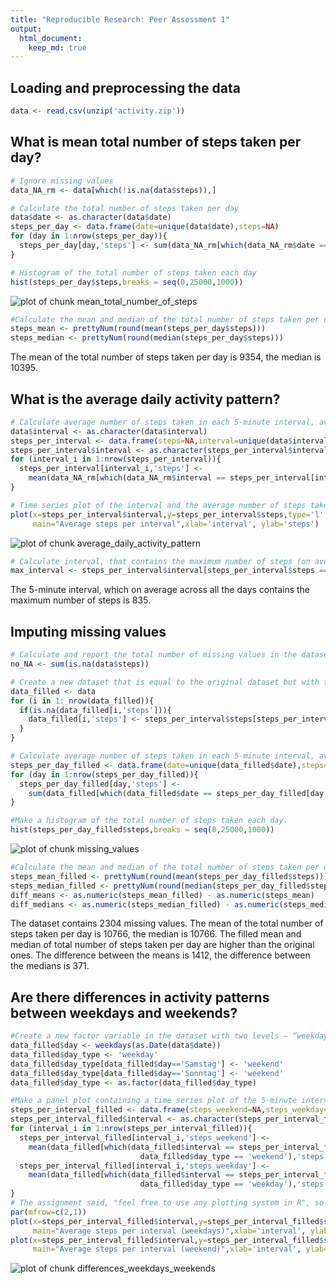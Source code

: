 ```yaml
---
title: "Reproducible Research: Peer Assessment 1"
output: 
  html_document:
    keep_md: true
---
```



## Loading and preprocessing the data

```r
data <- read.csv(unzip('activity.zip'))
```

## What is mean total number of steps taken per day?

```r
# Ignore missing values
data_NA_rm <- data[which(!is.na(data$steps)),]

# Calculate the total number of steps taken per day
data$date <- as.character(data$date)
steps_per_day <- data.frame(date=unique(data$date),steps=NA)
for (day in 1:nrow(steps_per_day)){
  steps_per_day[day,'steps'] <- sum(data_NA_rm[which(data_NA_rm$date == steps_per_day[day,'date']),'steps'])
}

# Histogram of the total number of steps taken each day
hist(steps_per_day$steps,breaks = seq(0,25000,1000))
```

![plot of chunk mean_total_number_of_steps](figure/mean_total_number_of_steps-1.png) 

```r
#Calculate the mean and median of the total number of steps taken per day
steps_mean <- prettyNum(round(mean(steps_per_day$steps)))
steps_median <- prettyNum(round(median(steps_per_day$steps)))
```

The mean of the total number of steps taken per day is 9354, the median is 10395.

## What is the average daily activity pattern?

```r
# Calculate average number of steps taken in each 5-minute interval, averaged across all days
data$interval <- as.character(data$interval)
steps_per_interval <- data.frame(steps=NA,interval=unique(data$interval))
steps_per_interval$interval <- as.character(steps_per_interval$interval)
for (interval_i in 1:nrow(steps_per_interval)){
  steps_per_interval[interval_i,'steps'] <- 
    mean(data_NA_rm[which(data_NA_rm$interval == steps_per_interval[interval_i,'interval']),'steps'])
}

# Time series plot of the interval and the average number of steps taken, averaged across all days
plot(x=steps_per_interval$interval,y=steps_per_interval$steps,type='l', 
     main="Average steps per interval",xlab='interval', ylab='steps')
```

![plot of chunk average_daily_activity_pattern](figure/average_daily_activity_pattern-1.png) 

```r
# Calculate interval, that contains the maximum number of steps (on average across all the days)
max_interval <- steps_per_interval$interval[steps_per_interval$steps == max(steps_per_interval$steps)]
```

The 5-minute interval, which on average across all the days contains the maximum number of steps is 835.


## Imputing missing values

```r
# Calculate and report the total number of missing values in the dataset
no_NA <- sum(is.na(data$steps))

# Create a new dataset that is equal to the original dataset but with the missing data filled in by adding the mean for that 5-minute interval.
data_filled <- data
for (i in 1: nrow(data_filled)){
  if(is.na(data_filled[i,'steps'])){
    data_filled[i,'steps'] <- steps_per_interval$steps[steps_per_interval$interval == data_filled[i,'interval']]
  }
}

# Calculate average number of steps taken in each 5-minute interval, averaged across all days
steps_per_day_filled <- data.frame(date=unique(data_filled$date),steps=NA)
for (day in 1:nrow(steps_per_day_filled)){
  steps_per_day_filled[day,'steps'] <- 
    sum(data_filled[which(data_filled$date == steps_per_day_filled[day,'date']),'steps'])
}

#Make a histogram of the total number of steps taken each day. 
hist(steps_per_day_filled$steps,breaks = seq(0,25000,1000))
```

![plot of chunk missing_values](figure/missing_values-1.png) 

```r
#Calculate the mean and median of the total number of steps taken per day
steps_mean_filled <- prettyNum(round(mean(steps_per_day_filled$steps)))
steps_median_filled <- prettyNum(round(median(steps_per_day_filled$steps)))
diff_means <- as.numeric(steps_mean_filled) - as.numeric(steps_mean)
diff_medians <- as.numeric(steps_median_filled) - as.numeric(steps_median)
```

The dataset contains 2304 missing values. The mean of the total number of steps taken per day is 10766, the median is 10766. The filled mean and median of total number of steps taken per day are higher than the original ones. The difference between the means is 1412, the difference between the medians is 371.

## Are there differences in activity patterns between weekdays and weekends?

```r
#Create a new factor variable in the dataset with two levels – “weekday” and “weekend” 
data_filled$day <- weekdays(as.Date(data$date))
data_filled$day_type <- 'weekday'
data_filled$day_type[data_filled$day=='Samstag'] <- 'weekend'
data_filled$day_type[data_filled$day=='Sonntag'] <- 'weekend'
data_filled$day_type <- as.factor(data_filled$day_type)

#Make a panel plot containing a time series plot of the 5-minute interval and the average number of steps taken, averaged across all weekday days or weekend days.
steps_per_interval_filled <- data.frame(steps_weekend=NA,steps_weekday=NA,interval=unique(data$interval))
steps_per_interval_filled$interval <- as.character(steps_per_interval_filled$interval)
for (interval_i in 1:nrow(steps_per_interval_filled)){   
  steps_per_interval_filled[interval_i,'steps_weekend'] <- 
    mean(data_filled[which(data_filled$interval == steps_per_interval_filled[interval_i,'interval'] &
                             data_filled$day_type == 'weekend'),'steps'])
  steps_per_interval_filled[interval_i,'steps_weekday'] <- 
    mean(data_filled[which(data_filled$interval == steps_per_interval_filled[interval_i,'interval'] &
                             data_filled$day_type == 'weekday'),'steps'])
}
# The assignment said, "feel free to use any plotting system in R", so I keep using the base system and create the panel equivalent
par(mfrow=c(2,1))
plot(x=steps_per_interval_filled$interval,y=steps_per_interval_filled$steps_weekday,type='l', 
     main="Average steps per interval (weekdays)",xlab='interval', ylab='steps')
plot(x=steps_per_interval_filled$interval,y=steps_per_interval_filled$steps_weekend,type='l', 
     main="Average steps per interval (weekend)",xlab='interval', ylab='steps')
```

![plot of chunk differences_weekdays_weekends](figure/differences_weekdays_weekends-1.png) 

